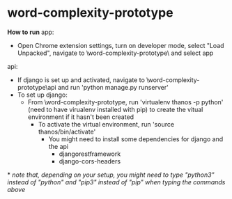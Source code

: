 # word-complexity-prototype

**How to run**
app:
- Open Chrome extension settings, turn on developer mode, select "Load Unpacked", navigate to \word-complexity-prototype\ and select app

api:
- If django is set up and activated, navigate to \word-complexity-prototype\api and run 'python manage.py runserver'
- To set up django:
  - From \word-complexity-prototype, run 'virtualenv thanos -p python' (need to have virualenv installed with pip) to create the vitual environment if it hasn't been created
	- To activate the virtual environment, run 'source thanos/bin/activate'
		- You might need to install some dependencies for django and the api
			- djangorestframework
			- django-cors-headers

\* *note that, depending on your setup, you might need to type "python3" instead of "python" and "pip3" instead of "pip" when typing the commands above*
